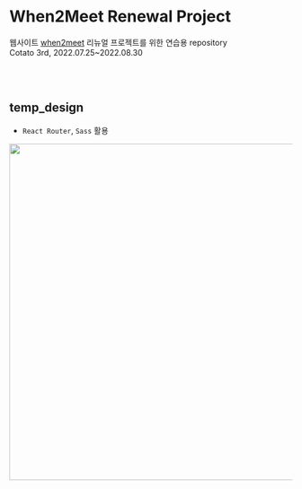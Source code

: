 # When2Meet Renewal Project
웹사이트 <a href="https://www.when2meet.com/">when2meet</a> 리뉴얼 프로젝트를 위한 연습용 repository<br />
Cotato 3rd, 2022.07.25~2022.08.30 <br />

<br/>
<br/>

## temp_design
- <code>React Router</code>, <code>Sass</code> 활용
<p align="center">
<img src="https://user-images.githubusercontent.com/66225688/183991567-ce1a852f-4af5-449b-86eb-e74be67ab5b9.gif" width=600px/>
</p>